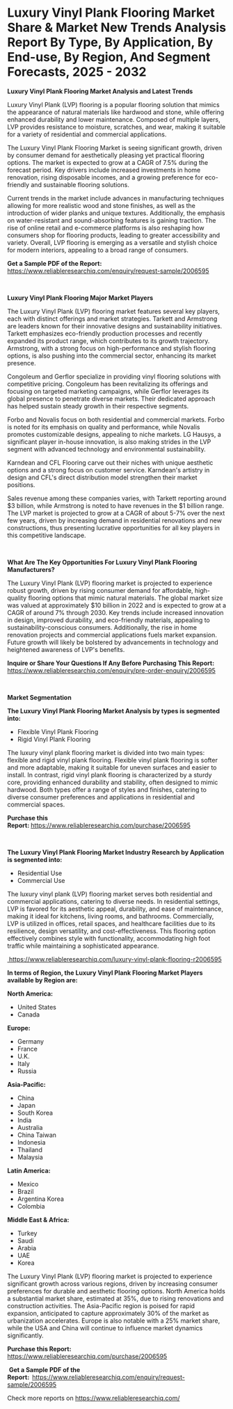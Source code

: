 <p><h1>Luxury Vinyl Plank Flooring Market Share & Market New Trends Analysis Report By Type, By Application, By End-use, By Region, And Segment Forecasts, 2025 - 2032</h1></p><p><strong>Luxury Vinyl Plank Flooring Market Analysis and Latest Trends</strong></p>
<p><p>Luxury Vinyl Plank (LVP) flooring is a popular flooring solution that mimics the appearance of natural materials like hardwood and stone, while offering enhanced durability and lower maintenance. Composed of multiple layers, LVP provides resistance to moisture, scratches, and wear, making it suitable for a variety of residential and commercial applications.</p><p>The Luxury Vinyl Plank Flooring Market is seeing significant growth, driven by consumer demand for aesthetically pleasing yet practical flooring options. The market is expected to grow at a CAGR of 7.5% during the forecast period. Key drivers include increased investments in home renovation, rising disposable incomes, and a growing preference for eco-friendly and sustainable flooring solutions.</p><p>Current trends in the market include advances in manufacturing techniques allowing for more realistic wood and stone finishes, as well as the introduction of wider planks and unique textures. Additionally, the emphasis on water-resistant and sound-absorbing features is gaining traction. The rise of online retail and e-commerce platforms is also reshaping how consumers shop for flooring products, leading to greater accessibility and variety. Overall, LVP flooring is emerging as a versatile and stylish choice for modern interiors, appealing to a broad range of consumers.</p></p>
<p><strong>Get a Sample PDF of the Report:&nbsp;</strong> <a href="https://www.reliableresearchiq.com/enquiry/request-sample/2006595?utm_campaign=1896&utm_medium=2&utm_source=Github&utm_content=ia&utm_term=08022025&utm_id=luxury-vinyl-plank-flooring">https://www.reliableresearchiq.com/enquiry/request-sample/2006595</a></p>
<p>&nbsp;</p>
<p><strong>Luxury Vinyl Plank Flooring Major Market Players</strong></p>
<p><p>The Luxury Vinyl Plank (LVP) flooring market features several key players, each with distinct offerings and market strategies. Tarkett and Armstrong are leaders known for their innovative designs and sustainability initiatives. Tarkett emphasizes eco-friendly production processes and recently expanded its product range, which contributes to its growth trajectory. Armstrong, with a strong focus on high-performance and stylish flooring options, is also pushing into the commercial sector, enhancing its market presence.</p><p>Congoleum and Gerflor specialize in providing vinyl flooring solutions with competitive pricing. Congoleum has been revitalizing its offerings and focusing on targeted marketing campaigns, while Gerflor leverages its global presence to penetrate diverse markets. Their dedicated approach has helped sustain steady growth in their respective segments.</p><p>Forbo and Novalis focus on both residential and commercial markets. Forbo is noted for its emphasis on quality and performance, while Novalis promotes customizable designs, appealing to niche markets. LG Hausys, a significant player in-house innovation, is also making strides in the LVP segment with advanced technology and environmental sustainability.</p><p>Karndean and CFL Flooring carve out their niches with unique aesthetic options and a strong focus on customer service. Karndean's artistry in design and CFL's direct distribution model strengthen their market positions.</p><p>Sales revenue among these companies varies, with Tarkett reporting around $3 billion, while Armstrong is noted to have revenues in the $1 billion range. The LVP market is projected to grow at a CAGR of about 5-7% over the next few years, driven by increasing demand in residential renovations and new constructions, thus presenting lucrative opportunities for all key players in this competitive landscape.</p></p>
<p>&nbsp;</p>
<p><strong>What Are The Key Opportunities For Luxury Vinyl Plank Flooring Manufacturers?</strong></p>
<p><p>The Luxury Vinyl Plank (LVP) flooring market is projected to experience robust growth, driven by rising consumer demand for affordable, high-quality flooring options that mimic natural materials. The global market size was valued at approximately $10 billion in 2022 and is expected to grow at a CAGR of around 7% through 2030. Key trends include increased innovation in design, improved durability, and eco-friendly materials, appealing to sustainability-conscious consumers. Additionally, the rise in home renovation projects and commercial applications fuels market expansion. Future growth will likely be bolstered by advancements in technology and heightened awareness of LVP's benefits.</p></p>
<p><strong>Inquire or Share Your Questions If Any Before Purchasing This Report:</strong> <a href="https://www.reliableresearchiq.com/enquiry/pre-order-enquiry/2006595?utm_campaign=1896&utm_medium=2&utm_source=Github&utm_content=ia&utm_term=08022025&utm_id=luxury-vinyl-plank-flooring">https://www.reliableresearchiq.com/enquiry/pre-order-enquiry/2006595</a></p>
<p>&nbsp;</p>
<p><strong>Market Segmentation</strong></p>
<p><strong>The Luxury Vinyl Plank Flooring Market Analysis by types is segmented into:</strong></p>
<p><ul><li>Flexible Vinyl Plank Flooring</li><li>Rigid Vinyl Plank Flooring</li></ul></p>
<p><p>The luxury vinyl plank flooring market is divided into two main types: flexible and rigid vinyl plank flooring. Flexible vinyl plank flooring is softer and more adaptable, making it suitable for uneven surfaces and easier to install. In contrast, rigid vinyl plank flooring is characterized by a sturdy core, providing enhanced durability and stability, often designed to mimic hardwood. Both types offer a range of styles and finishes, catering to diverse consumer preferences and applications in residential and commercial spaces.</p></p>
<p><strong>Purchase this Report:&nbsp;</strong><a href="https://www.reliableresearchiq.com/purchase/2006595?utm_campaign=1896&utm_medium=2&utm_source=Github&utm_content=ia&utm_term=08022025&utm_id=luxury-vinyl-plank-flooring">https://www.reliableresearchiq.com/purchase/2006595</a></p>
<p>&nbsp;</p>
<p><strong>The Luxury Vinyl Plank Flooring Market Industry Research by Application is segmented into:</strong></p>
<p><ul><li>Residential Use</li><li>Commercial Use</li></ul></p>
<p><p>The luxury vinyl plank (LVP) flooring market serves both residential and commercial applications, catering to diverse needs. In residential settings, LVP is favored for its aesthetic appeal, durability, and ease of maintenance, making it ideal for kitchens, living rooms, and bathrooms. Commercially, LVP is utilized in offices, retail spaces, and healthcare facilities due to its resilience, design versatility, and cost-effectiveness. This flooring option effectively combines style with functionality, accommodating high foot traffic while maintaining a sophisticated appearance.</p></p>
<p><a href="https://www.reliableresearchiq.com/luxury-vinyl-plank-flooring-r2006595?utm_campaign=1896&utm_medium=2&utm_source=Github&utm_content=ia&utm_term=08022025&utm_id=luxury-vinyl-plank-flooring">&nbsp;https://www.reliableresearchiq.com/luxury-vinyl-plank-flooring-r2006595</a></p>
<p><strong>In terms of Region, the Luxury Vinyl Plank Flooring Market Players available by Region are:</strong></p>
<p>
    <p> <strong> North America: </strong>
        <ul>
            <li>United States</li>
            <li>Canada</li>
        </ul>
        </p> 
    <p> <strong> Europe: </strong>
        <ul>
            <li>Germany</li>
            <li>France</li>
            <li>U.K.</li>
            <li>Italy</li>
            <li>Russia</li>
        </ul>
        </p> 
    <p> <strong> Asia-Pacific: </strong>
        <ul>
            <li>China</li>
            <li>Japan</li>
            <li>South Korea</li>
            <li>India</li>
            <li>Australia</li>
            <li>China Taiwan</li>
            <li>Indonesia</li>
            <li>Thailand</li>
            <li>Malaysia</li>
        </ul>
        </p> 
    <p> <strong> Latin America: </strong>
        <ul>
            <li>Mexico</li>
            <li>Brazil</li>
            <li>Argentina Korea</li>
            <li>Colombia</li>
        </ul>
        </p> 
    <p> <strong> Middle East & Africa: </strong>
        <ul>
            <li>Turkey</li>
            <li>Saudi</li>
            <li>Arabia</li>
            <li>UAE</li>
            <li>Korea</li>
        </ul>
    </p>
    </p>
<p><p>The Luxury Vinyl Plank (LVP) flooring market is projected to experience significant growth across various regions, driven by increasing consumer preferences for durable and aesthetic flooring options. North America holds a substantial market share, estimated at 35%, due to rising renovations and construction activities. The Asia-Pacific region is poised for rapid expansion, anticipated to capture approximately 30% of the market as urbanization accelerates. Europe is also notable with a 25% market share, while the USA and China will continue to influence market dynamics significantly.</p></p>
<p><strong>Purchase this Report: </strong><a href="https://www.reliableresearchiq.com/purchase/2006595?utm_campaign=1896&utm_medium=2&utm_source=Github&utm_content=ia&utm_term=08022025&utm_id=luxury-vinyl-plank-flooring">https://www.reliableresearchiq.com/purchase/2006595</a></p>
<p>&nbsp;<strong>Get a Sample PDF of the Report:&nbsp;&nbsp;</strong><a href="https://www.reliableresearchiq.com/enquiry/request-sample/2006595?utm_campaign=1896&utm_medium=2&utm_source=Github&utm_content=ia&utm_term=08022025&utm_id=luxury-vinyl-plank-flooring">https://www.reliableresearchiq.com/enquiry/request-sample/2006595</a></p>
<p><strong></strong></p>
<p>Check more reports on <a href="https://www.reliableresearchiq.com/?utm_campaign=1896&utm_medium=2&utm_source=Github&utm_content=ia&utm_term=08022025&utm_id=luxury-vinyl-plank-flooring">https://www.reliableresearchiq.com/</a></p>
